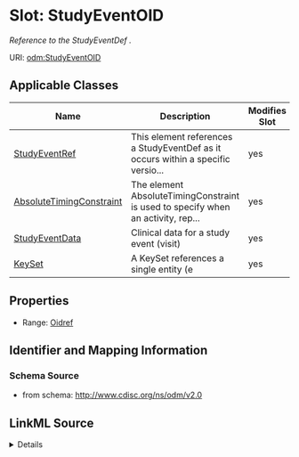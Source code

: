# Slot: StudyEventOID


_Reference to the StudyEventDef ._



URI: [odm:StudyEventOID](http://www.cdisc.org/ns/odm/v2.0/StudyEventOID)



<!-- no inheritance hierarchy -->




## Applicable Classes

| Name | Description | Modifies Slot |
| --- | --- | --- |
[StudyEventRef](StudyEventRef.md) | This element references a StudyEventDef as it occurs within a specific versio... |  yes  |
[AbsoluteTimingConstraint](AbsoluteTimingConstraint.md) | The element AbsoluteTimingConstraint is used to specify when an activity, rep... |  yes  |
[StudyEventData](StudyEventData.md) | Clinical data for a study event (visit) |  yes  |
[KeySet](KeySet.md) | A KeySet references a single entity (e |  yes  |







## Properties

* Range: [Oidref](Oidref.md)





## Identifier and Mapping Information







### Schema Source


* from schema: http://www.cdisc.org/ns/odm/v2.0




## LinkML Source

<details>
```yaml
name: StudyEventOID
description: Reference to the StudyEventDef .
from_schema: http://www.cdisc.org/ns/odm/v2.0
rank: 1000
alias: StudyEventOID
domain_of:
- StudyEventRef
- AbsoluteTimingConstraint
- StudyEventData
- KeySet
range: oidref

```
</details>